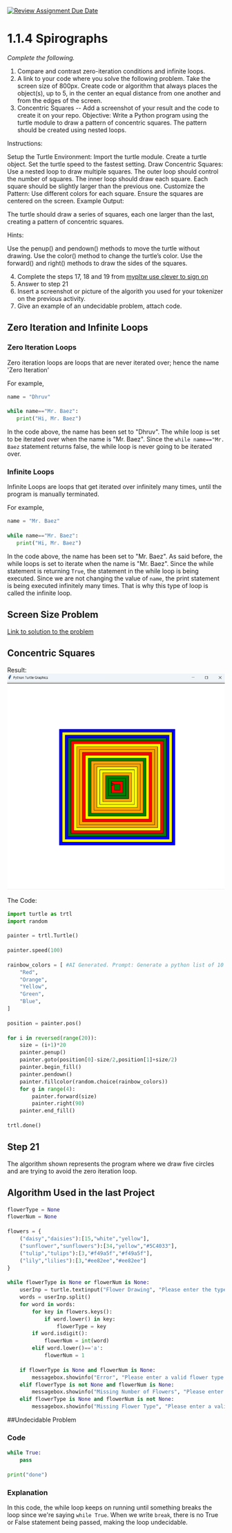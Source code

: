 [![Review Assignment Due Date](https://classroom.github.com/assets/deadline-readme-button-22041afd0340ce965d47ae6ef1cefeee28c7c493a6346c4f15d667ab976d596c.svg)](https://classroom.github.com/a/SkD24yV8)
# 1.1.4 Spirographs

*Complete the following.*

1. Compare and contrast zero-iteration conditions and infinite loops.
2. A link to your code where you solve the following problem. Take the screen size of 800px. Create code or algorithm that always places the object(s), up to 5, in the center an equal distance from one another and from the edges of the screen.
3. Concentric Squares -- Add a screenshot of your result and the code to create it on your repo.
Objective: Write a Python program using the turtle module to draw a pattern of concentric squares. The pattern should be created using nested loops.

Instructions:

Setup the Turtle Environment:
Import the turtle module.
Create a turtle object.
Set the turtle speed to the fastest setting.
Draw Concentric Squares:
Use a nested loop to draw multiple squares.
The outer loop should control the number of squares.
The inner loop should draw each square.
Each square should be slightly larger than the previous one.
Customize the Pattern:
Use different colors for each square.
Ensure the squares are centered on the screen.
Example Output:

The turtle should draw a series of squares, each one larger than the last, creating a pattern of concentric squares.

Hints:

Use the penup() and pendown() methods to move the turtle without drawing.
Use the color() method to change the turtle’s color.
Use the forward() and right() methods to draw the sides of the squares.


4. Complete the steps 17, 18 and 19 from [mypltw use clever to sign on](https://pltw.read.inkling.com/a/b/5310c007377c46e28d745961310f0c2e/p/728c751a6c4145bea0ea83c5058fb9f9#44b0003a2ee14fcc9865e7bb5faec747)
5. Answer to step 21
6. Insert a screenshot or picture of the algorith you used for your tokenizer on the previous activity.
7. Give an example of an undecidable problem, attach code.

## Zero Iteration and Infinite Loops
### Zero Iteration Loops
Zero iteration loops are loops that are never iterated over; hence the name 'Zero Iteration'

For example,
```python
name = "Dhruv"

while name=="Mr. Baez":
   print("Hi, Mr. Baez")
```
In the code above, the name has been set to "Dhruv". The while loop is set to be iterated over when the name is "Mr. Baez". Since the ```while name=="Mr. Baez``` statement returns false, the while loop is never going to be iterated over.

### Infinite Loops
Infinite Loops are loops that get iterated over infinitely many times, until the program is manually terminated.

For example,
```python
name = "Mr. Baez"

while name=="Mr. Baez":
   print("Hi, Mr. Baez")
```
In the code above, the name has been set to "Mr. Baez". As said before, the while loops is set to iterate when the name is "Mr. Baez". Since the while statement is returning ```True```, the statement in the while loop is being executed. Since we are not changing the value of ```name```, the print statement is being executed infinitely many times. That is why this type of loop is called the infinite loop.

## Screen Size Problem
[Link to solution to the problem](https://github.com/Aero-ComSci/1-1-4-spinning-with-spirographs-kotharidhruv/blob/e31ff41addaa5857ae774943b40f421d007f70e5/screensize.py)

## Concentric Squares
Result:
![concentric square result](https://github.com/Aero-ComSci/1-1-4-spinning-with-spirographs-kotharidhruv/blob/3c9ad8d4210827ba74426f68dd40507d8758fba5/concentric_squares_img.png "Concentric squares")

The Code:
```python
import turtle as trtl
import random

painter = trtl.Turtle()

painter.speed(100)

rainbow_colors = [ #AI Generated. Prompt: Generate a python list of 10 colors in the rainbow
    "Red",
    "Orange",
    "Yellow",
    "Green",
    "Blue",
]

position = painter.pos()

for i in reversed(range(20)):
    size = (i+1)*20
    painter.penup()
    painter.goto(position[0]-size/2,position[1]+size/2)
    painter.begin_fill()
    painter.pendown()
    painter.fillcolor(random.choice(rainbow_colors))
    for g in range(4):
        painter.forward(size)
        painter.right(90)
    painter.end_fill()

trtl.done()
```
## Step 21
The algorithm shown represents  the program where we draw five circles and are trying to avoid the zero iteration loop.

## Algorithm Used in the last Project
```python
flowerType = None
flowerNum = None

flowers = {
    ("daisy","daisies"):[15,"white","yellow"],
    ("sunflower","sunflowers"):[34,"yellow","#5C4033"],
    ("tulip","tulips"):[3,"#f49a5f","#f49a5f"],
    ("lily","lilies"):[3,"#ee82ee","#ee82ee"]
}

while flowerType is None or flowerNum is None:
    userInp = turtle.textinput("Flower Drawing", "Please enter the type of flower you want and the number of flowers: ")
    words = userInp.split()
    for word in words:
        for key in flowers.keys():
            if word.lower() in key:
                flowerType = key
        if word.isdigit():
            flowerNum = int(word)
        elif word.lower()=='a':
            flowerNum = 1

    if flowerType is None and flowerNum is None:
        messagebox.showinfo("Error", "Please enter a valid flower type and number of flowers.")
    elif flowerType is not None and flowerNum is None:
        messagebox.showinfo("Missing Number of Flowers", "Please enter the number of flowers.")
    elif flowerType is None and flowerNum is not None:
        messagebox.showinfo("Missing Flower Type", "Please enter a valid type of flower.")
```

##Undecidable Problem
### Code
```python
while True:
    pass

print("done")
```

### Explanation
In this code, the while loop keeps on running until something breaks the loop since we're saying ```while True```. When we write ```break```, there is no True or False statement being passed, making the loop undecidable.
